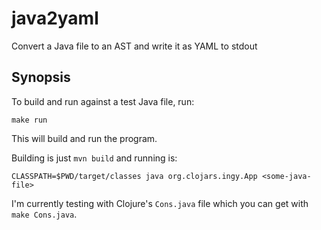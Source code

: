 java2yaml
=========

Convert a Java file to an AST and write it as YAML to stdout


## Synopsis

To build and run against a test Java file, run:
```
make run
```

This will build and run the program.

Building is just `mvn build` and running is:
```
CLASSPATH=$PWD/target/classes java org.clojars.ingy.App <some-java-file>
```

I'm currently testing with Clojure's `Cons.java` file which you can get with
`make Cons.java`.
